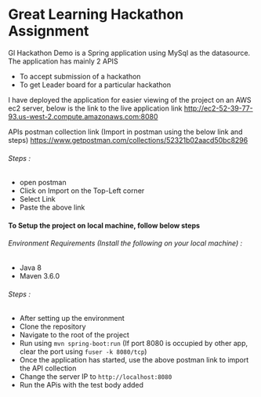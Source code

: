 # Great Learning Hackathon Assignment


Gl Hackathon Demo is a Spring application using MySql as the datasource. The application has mainly 2 APIS
* To accept submission of a hackathon
* To get Leader board for a particular hackathon

I have deployed the application for easier viewing of the project on an AWS ec2 server, below is the link to the live application
link
http://ec2-52-39-77-93.us-west-2.compute.amazonaws.com:8080

APIs postman collection link (Import in postman using the below link and steps)
https://www.getpostman.com/collections/52321b02aacd50bc8296

###### Steps : 
* open postman
* Click on Import on the Top-Left corner
* Select Link
* Paste the above link



#### To Setup the project on local machine, follow below steps

###### Environment Requirements (Install the following on your local machine) :
* Java 8
* Maven 3.6.0

###### Steps :
* After setting up the environment
* Clone the repository
* Navigate to the root of the project
* Run using ```mvn spring-boot:run```  (If port 8080 is occupied by other app, clear the port using ```fuser -k 8080/tcp```)
* Once the application has started, use the above postman link to import the API collection
* Change the server IP to ```http://localhost:8080```
* Run the APis with the test body added

